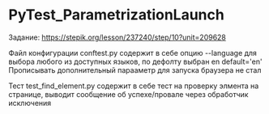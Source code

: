 # PyTest_ParametrizationLaunch
Задание: https://stepik.org/lesson/237240/step/10?unit=209628

Файл конфигурации conftest.py содержит в себе опцию --language для выбора любого из доступных языков, по дефолту выбран en default='en'
Прописывать дополнительный парааметр для запуска браузера не стал

Тест test_find_element.py содержит в себе тест на проверку элмента на странице, выводит сообщение об успехе/провале через обработчик исключения
